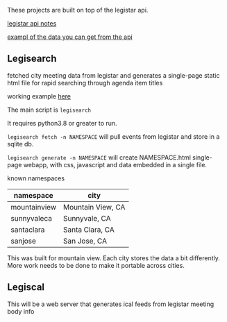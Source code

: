 These projects are built on top of the legistar api.

[legistar api notes](legistar.md)
  
[exampl of the data you can get from the api](documentation/sanjose.json)

## Legisearch

fetched city meeting data from legistar and generates a single-page static html file for rapid searching through agenda item titles

working example [here](http://www.jisaacstone.com/projects/councildoc.html)

The main script is `legisearch`

It requires python3.8 or greater to run.

`legisearch fetch -n NAMESPACE` will pull events from legistar and store in a sqlite db.

`legisearch generate -n NAMESPACE` will create NAMESPACE.html single-page webapp, with css, javascript and data embedded in a single file.

known namespaces

| namespace | city |
| --- | --- |
| mountainview | Mountain View, CA |
| sunnyvaleca | Sunnyvale, CA |
| santaclara | Santa Clara, CA |
| sanjose | San Jose, CA |

This was built for mountain view. Each city stores the data a bit differently.
More work needs to be done to make it portable across cities.

## Legiscal

This will be a web server that generates ical feeds from legistar meeting body info
